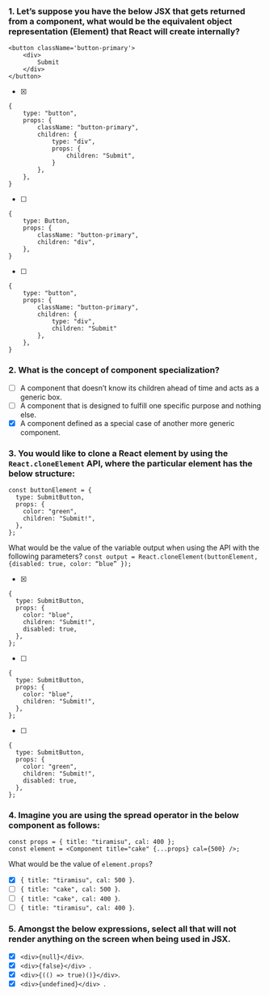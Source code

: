 ### 1. Let’s suppose you have the below JSX that gets returned from a component, what would be the equivalent object representation (Element) that React will create internally?

```
<button className='button-primary'>
    <div>
        Submit
    </div>
</button>
```

- [x]

```
{
    type: "button",
    props: {
        className: "button-primary",
        children: {
            type: "div",
            props: {
                children: "Submit",
            }
        },
    },
}
```

- [ ]

```
{
    type: Button,
    props: {
        className: "button-primary",
        children: "div",
    },
}
```

- [ ]

```
{
    type: "button",
    props: {
        className: "button-primary",
        children: {
            type: "div",
            children: "Submit"
        },
    },
}
```

### 2. What is the concept of component specialization?

- [ ] A component that doesn’t know its children ahead of time and acts as a generic box.
- [ ] A component that is designed to fulfill one specific purpose and nothing else.
- [x] A component defined as a special case of another more generic component.

### 3. You would like to clone a React element by using the `React.cloneElement` API, where the particular element has the below structure:

```
const buttonElement = {
  type: SubmitButton,
  props: {
    color: "green",
    children: "Submit!",
  },
};
```

What would be the value of the variable output when using the API with the following parameters?
`const output = React.cloneElement(buttonElement, {disabled: true, color: “blue” });`

- [x]

```
{
  type: SubmitButton,
  props: {
    color: "blue",
    children: "Submit!",
    disabled: true,
  },
};
```

- [ ]

```
{
  type: SubmitButton,
  props: {
    color: "blue",
    children: "Submit!",
  },
};
```

- [ ]

```
{
  type: SubmitButton,
  props: {
    color: "green",
    children: "Submit!",
    disabled: true,
  },
};
```

### 4. Imagine you are using the spread operator in the below component as follows:

```
const props = { title: "tiramisu", cal: 400 };
const element = <Component title="cake" {...props} cal={500} />;
```

What would be the value of `element.props`?

- [x] `{ title: "tiramisu", cal: 500 }`.
- [ ] `{ title: "cake", cal: 500 }`.
- [ ] `{ title: "cake", cal: 400 }`.
- [ ] `{ title: "tiramisu", cal: 400 }`.

### 5. Amongst the below expressions, select all that will not render anything on the screen when being used in JSX.

- [x] `<div>{null}</div>`.
- [x] `<div>{false}</div> `.
- [x] `<div>{(() => true)()}</div>`.
- [x] `<div>{undefined}</div> `.
